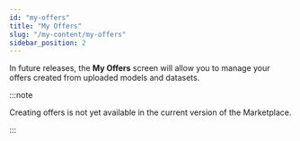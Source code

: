 ```yaml
---
id: "my-offers"
title: "My Offers"
slug: "/my-content/my-offers"
sidebar_position: 2
---
```


In future releases, the **My Offers** screen will allow you to manage your offers created from uploaded models and datasets.

:::note

Creating offers is not yet available in the current version of the Marketplace.

:::